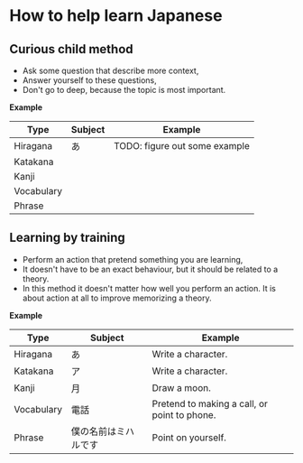# How to help learn Japanese

## Curious child method

- Ask some question that describe more context,
- Answer yourself to these questions,
- Don't go to deep, because the topic is most important.

**Example**

| Type       | Subject | Example     |
| ---------- | ------- | ----------- | 
| Hiragana   | あ      | TODO: figure out some example |
| Katakana   |||
| Kanji      |||
| Vocabulary |||
| Phrase     |||

## Learning by training

- Perform an action that pretend something you are learning,
- It doesn't have to be an exact behaviour, but it should be related to a theory.
- In this method it doesn't matter how well you perform an action. 
It is about action at all to improve memorizing a theory.

**Example**

| Type       | Subject | Example     |
| ---------- | ------- | ----------- | 
| Hiragana   | あ      | Write a character. |
| Katakana   | ア      | Write a character. |
| Kanji      | 月      | Draw a moon. |
| Vocabulary | 電話     | Pretend to making a call, or point to phone. |
| Phrase     | 僕の名前はミハルです | Point on yourself. |
